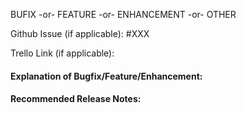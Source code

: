 BUFIX -or- FEATURE -or- ENHANCEMENT -or- OTHER

Github Issue (if applicable): #XXX

Trello Link (if applicable):

#### Explanation of Bugfix/Feature/Enhancement:



#### Recommended Release Notes:



